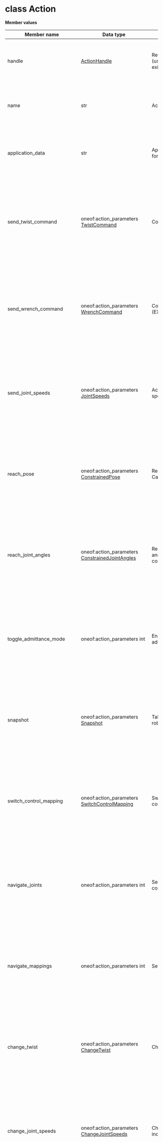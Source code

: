 # class Action

 **Member values** 

|Member name|Data type|Description|Usage|
|-----------|---------|-----------|-----|
|handle| [ActionHandle](ActionHandle.md#)|Reference to the action \(useful when updating an existing action\)|To set handle, you simply assign a value directly to a field within handle. You can also use the parent message's HasField\(\) method to check if a message type field value has been set.|
|name|str|Action friendly name|You can manipulate the field name as if it were a regular field. To clear the value of name and reset it to the default value for its type, you call the ClearField\(\) method of the Message interface.|
|application\_data|str|Application data \(reserved for use by Web App\)|You can manipulate the field application\_data as if it were a regular field. To clear the value of application\_data and reset it to the default value for its type, you call the ClearField\(\) method of the Message interface.|
|send\_twist\_command|oneof:action\_parameters [TwistCommand](TwistCommand.md#)|Control the tool in velocity|You can manipulate the field send\_twist\_command as if it were a regular field. To clear the value of send\_twist\_command and reset it to the default value for its type, you call the ClearField\(\) method of the Message interface. The message class also has a WhichOneof method that lets you find out which field \(if any\) in the oneof has been set.|
|send\_wrench\_command|oneof:action\_parameters [WrenchCommand](WrenchCommand.md#)|Control the tool in force \(EXPERIMENTAL\)|You can manipulate the field send\_wrench\_command as if it were a regular field. To clear the value of send\_wrench\_command and reset it to the default value for its type, you call the ClearField\(\) method of the Message interface. The message class also has a WhichOneof method that lets you find out which field \(if any\) in the oneof has been set.|
|send\_joint\_speeds|oneof:action\_parameters [JointSpeeds](JointSpeeds.md#)|Action to control each joint speed|You can manipulate the field send\_joint\_speeds as if it were a regular field. To clear the value of send\_joint\_speeds and reset it to the default value for its type, you call the ClearField\(\) method of the Message interface. The message class also has a WhichOneof method that lets you find out which field \(if any\) in the oneof has been set.|
|reach\_pose|oneof:action\_parameters [ConstrainedPose](ConstrainedPose.md#)|Reach a pose given Cartesian constraints.|You can manipulate the field reach\_pose as if it were a regular field. To clear the value of reach\_pose and reset it to the default value for its type, you call the ClearField\(\) method of the Message interface. The message class also has a WhichOneof method that lets you find out which field \(if any\) in the oneof has been set.|
|reach\_joint\_angles|oneof:action\_parameters [ConstrainedJointAngles](ConstrainedJointAngles.md#)|Reach a series of joint angles given angular constraints.|You can manipulate the field reach\_joint\_angles as if it were a regular field. To clear the value of reach\_joint\_angles and reset it to the default value for its type, you call the ClearField\(\) method of the Message interface. The message class also has a WhichOneof method that lets you find out which field \(if any\) in the oneof has been set.|
|toggle\_admittance\_mode|oneof:action\_parameters int|Enable or disable the admittance mode|You can manipulate the field toggle\_admittance\_mode as if it were a regular field. To clear the value of toggle\_admittance\_mode and reset it to the default value for its type, you call the ClearField\(\) method of the Message interface. The message class also has a WhichOneof method that lets you find out which field \(if any\) in the oneof has been set.|
|snapshot|oneof:action\_parameters [Snapshot](Snapshot.md#)|Take a snapshot of current robot position|You can manipulate the field snapshot as if it were a regular field. To clear the value of snapshot and reset it to the default value for its type, you call the ClearField\(\) method of the Message interface. The message class also has a WhichOneof method that lets you find out which field \(if any\) in the oneof has been set.|
|switch\_control\_mapping|oneof:action\_parameters [SwitchControlMapping](SwitchControlMapping.md#)|Switch the active controller map|You can manipulate the field switch\_control\_mapping as if it were a regular field. To clear the value of switch\_control\_mapping and reset it to the default value for its type, you call the ClearField\(\) method of the Message interface. The message class also has a WhichOneof method that lets you find out which field \(if any\) in the oneof has been set.|
|navigate\_joints|oneof:action\_parameters int|Select the next actuator to control in a map|You can manipulate the field navigate\_joints as if it were a regular field. To clear the value of navigate\_joints and reset it to the default value for its type, you call the ClearField\(\) method of the Message interface. The message class also has a WhichOneof method that lets you find out which field \(if any\) in the oneof has been set.|
|navigate\_mappings|oneof:action\_parameters int|Select a different map|You can manipulate the field navigate\_mappings as if it were a regular field. To clear the value of navigate\_mappings and reset it to the default value for its type, you call the ClearField\(\) method of the Message interface. The message class also has a WhichOneof method that lets you find out which field \(if any\) in the oneof has been set.|
|change\_twist|oneof:action\_parameters [ChangeTwist](ChangeTwist.md#)|Change tool twist|You can manipulate the field change\_twist as if it were a regular field. To clear the value of change\_twist and reset it to the default value for its type, you call the ClearField\(\) method of the Message interface. The message class also has a WhichOneof method that lets you find out which field \(if any\) in the oneof has been set.|
|change\_joint\_speeds|oneof:action\_parameters [ChangeJointSpeeds](ChangeJointSpeeds.md#)|Change the joint speeds individually|You can manipulate the field change\_joint\_speeds as if it were a regular field. To clear the value of change\_joint\_speeds and reset it to the default value for its type, you call the ClearField\(\) method of the Message interface. The message class also has a WhichOneof method that lets you find out which field \(if any\) in the oneof has been set.|
|change\_wrench|oneof:action\_parameters [ChangeWrench](ChangeWrench.md#)|Change the Cartesian force|You can manipulate the field change\_wrench as if it were a regular field. To clear the value of change\_wrench and reset it to the default value for its type, you call the ClearField\(\) method of the Message interface. The message class also has a WhichOneof method that lets you find out which field \(if any\) in the oneof has been set.|
|apply\_emergency\_stop|oneof:action\_parameters [EmergencyStop](EmergencyStop.md#)|Apply robot emergency stop|You can manipulate the field apply\_emergency\_stop as if it were a regular field. To clear the value of apply\_emergency\_stop and reset it to the default value for its type, you call the ClearField\(\) method of the Message interface. The message class also has a WhichOneof method that lets you find out which field \(if any\) in the oneof has been set.|
|clear\_faults|oneof:action\_parameters [Faults](Faults.md#)|Clear faults. Robot will be able to move if there is no more fault \(see BaseCyclic.BaseFeedback.\[fault\_bank\_a | fault\_bank\_b\]\)|You can manipulate the field clear\_faults as if it were a regular field. To clear the value of clear\_faults and reset it to the default value for its type, you call the ClearField\(\) method of the Message interface. The message class also has a WhichOneof method that lets you find out which field \(if any\) in the oneof has been set.|
|delay|oneof:action\_parameters [Delay](Delay.md#)|Apply a delay|You can manipulate the field delay as if it were a regular field. To clear the value of delay and reset it to the default value for its type, you call the ClearField\(\) method of the Message interface. The message class also has a WhichOneof method that lets you find out which field \(if any\) in the oneof has been set.|
|execute\_action|oneof:action\_parameters [ActionHandle](ActionHandle.md#)|Execute an existing action|You can manipulate the field execute\_action as if it were a regular field. To clear the value of execute\_action and reset it to the default value for its type, you call the ClearField\(\) method of the Message interface. The message class also has a WhichOneof method that lets you find out which field \(if any\) in the oneof has been set.|
|send\_gripper\_command|oneof:action\_parameters [GripperCommand](GripperCommand.md#)|Send a gripper command|You can manipulate the field send\_gripper\_command as if it were a regular field. To clear the value of send\_gripper\_command and reset it to the default value for its type, you call the ClearField\(\) method of the Message interface. The message class also has a WhichOneof method that lets you find out which field \(if any\) in the oneof has been set.|
|stop\_action|oneof:action\_parameters [Stop](Stop.md#)|Stop movement|You can manipulate the field stop\_action as if it were a regular field. To clear the value of stop\_action and reset it to the default value for its type, you call the ClearField\(\) method of the Message interface. The message class also has a WhichOneof method that lets you find out which field \(if any\) in the oneof has been set.|
|play\_pre\_computed\_trajectory|oneof:action\_parameters [PreComputedJointTrajectory](PreComputedJointTrajectory.md#)|Play a pre-computed joint trajectory|You can manipulate the field play\_pre\_computed\_trajectory as if it were a regular field. To clear the value of play\_pre\_computed\_trajectory and reset it to the default value for its type, you call the ClearField\(\) method of the Message interface. The message class also has a WhichOneof method that lets you find out which field \(if any\) in the oneof has been set.|

**Parent topic:** [Base \(Python\)](../../summary_pages/Base.md)

